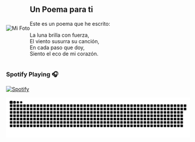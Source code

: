 <div style="display: flex; align-items: center;">
  <!-- Imagen a la izquierda -->
  <img src="https://drive.google.com/uc?id=1jATnbGYJzCf6vqpHAywmjzyE7RzvVaQs" alt="Mi Foto">

  <!-- Poema a la derecha -->
  <div style="max-width: 500px;">
    <h2>Un Poema para ti</h2>
    <p>Este es un poema que he escrito:</p>
    <p>
      La luna brilla con fuerza, <br>
      El viento susurra su canción, <br>
      En cada paso que doy, <br>
      Siento el eco de mi corazón.
    </p>
  </div>
</div>


### Spotify Playing 🎧
[![Spotify](https://novatorem.visualbean.vercel.app/api/spotify)](https://open.spotify.com/user/1112981871)

![snake gif](https://github.com/TekyaygilFethi/TekyaygilFethi/blob/output/github-contribution-grid-snake.svg)
